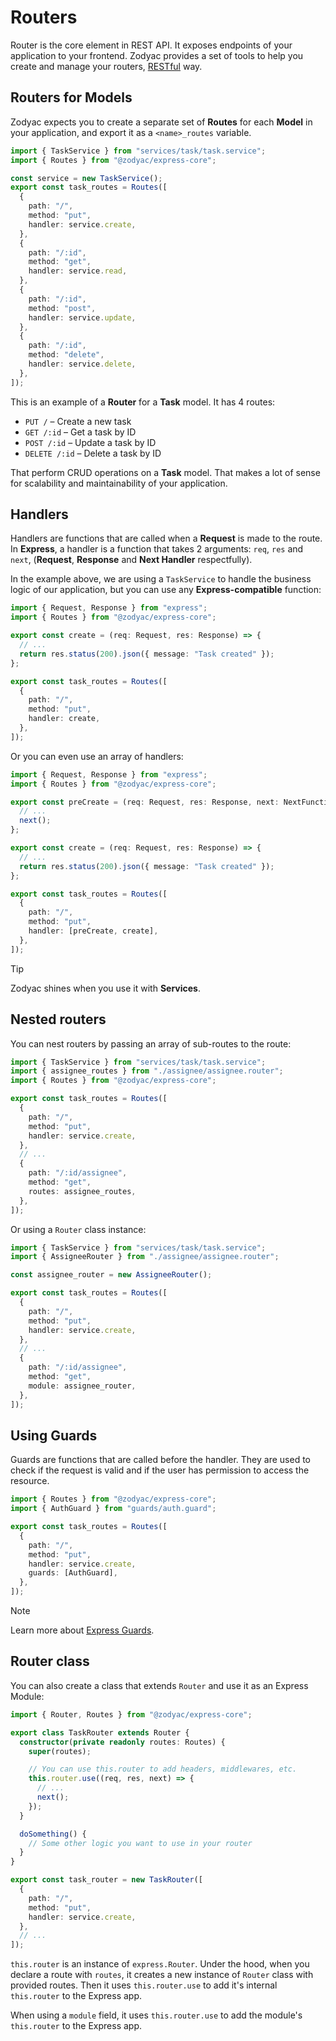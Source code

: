 # Routers

Router is the core element in REST API. It exposes endpoints of your application to your frontend. Zodyac provides a set of tools to help you create and manage your routers, [RESTful](https://aws.amazon.com/what-is/restful-api) way.

## Routers for Models

Zodyac expects you to create a separate set of **Routes** for each **Model** in your application, and export it as a `<name>_routes` variable.

```ts
import { TaskService } from "services/task/task.service";
import { Routes } from "@zodyac/express-core";

const service = new TaskService();
export const task_routes = Routes([
  {
    path: "/",
    method: "put",
    handler: service.create,
  },
  {
    path: "/:id",
    method: "get",
    handler: service.read,
  },
  {
    path: "/:id",
    method: "post",
    handler: service.update,
  },
  {
    path: "/:id",
    method: "delete",
    handler: service.delete,
  },
]);
```

This is an example of a **Router** for a **Task** model. It has 4 routes:

- `PUT /` – Create a new task
- `GET /:id` – Get a task by ID
- `POST /:id` – Update a task by ID
- `DELETE /:id` – Delete a task by ID

That perform CRUD operations on a **Task** model. That makes a lot of sense for scalability and maintainability of your application.

## Handlers

Handlers are functions that are called when a **Request** is made to the route. In **Express**, a handler is a function that takes 2 arguments: `req`, `res` and `next`, (**Request**, **Response** and **Next Handler** respectfully).

In the example above, we are using a `TaskService` to handle the business logic of our application, but you can use any **Express-compatible** function:

```ts
import { Request, Response } from "express";
import { Routes } from "@zodyac/express-core";

export const create = (req: Request, res: Response) => {
  // ...
  return res.status(200).json({ message: "Task created" });
};

export const task_routes = Routes([
  {
    path: "/",
    method: "put",
    handler: create,
  },
]);
```

Or you can even use an array of handlers:

```ts
import { Request, Response } from "express";
import { Routes } from "@zodyac/express-core";

export const preCreate = (req: Request, res: Response, next: NextFunction) => {
  // ...
  next();
};

export const create = (req: Request, res: Response) => {
  // ...
  return res.status(200).json({ message: "Task created" });
};

export const task_routes = Routes([
  {
    path: "/",
    method: "put",
    handler: [preCreate, create],
  },
]);
```

> [!TIP]
> Zodyac shines when you use it with **Services**.
<!-- Learn more about it in [Services](/docs/express-services) section. -->

## Nested routers

You can nest routers by passing an array of sub-routes to the route:

```ts
import { TaskService } from "services/task/task.service";
import { assignee_routes } from "./assignee/assignee.router";
import { Routes } from "@zodyac/express-core";

export const task_routes = Routes([
  {
    path: "/",
    method: "put",
    handler: service.create,
  },
  // ...
  {
    path: "/:id/assignee",
    method: "get",
    routes: assignee_routes,
  },
]);
```

Or using a `Router` class instance:

```ts
import { TaskService } from "services/task/task.service";
import { AssigneeRouter } from "./assignee/assignee.router";

const assignee_router = new AssigneeRouter();

export const task_routes = Routes([
  {
    path: "/",
    method: "put",
    handler: service.create,
  },
  // ...
  {
    path: "/:id/assignee",
    method: "get",
    module: assignee_router,
  },
]);
```

## Using Guards

Guards are functions that are called before the handler. They are used to check if the request is valid and if the user has permission to access the resource.

```ts
import { Routes } from "@zodyac/express-core";
import { AuthGuard } from "guards/auth.guard";

export const task_routes = Routes([
  {
    path: "/",
    method: "put",
    handler: service.create,
    guards: [AuthGuard],
  },
]);
```

> [!NOTE]
> Learn more about [Express Guards](/docs/express-guards).

## Router class

You can also create a class that extends `Router` and use it as an Express Module:

```ts
import { Router, Routes } from "@zodyac/express-core";

export class TaskRouter extends Router {
  constructor(private readonly routes: Routes) {
    super(routes);

    // You can use this.router to add headers, middlewares, etc.
    this.router.use((req, res, next) => {
      // ...
      next();
    });
  }

  doSomething() {
    // Some other logic you want to use in your router
  }
}

export const task_router = new TaskRouter([
  {
    path: "/",
    method: "put",
    handler: service.create,
  },
  // ...
]);
```

`this.router` is an instance of `express.Router`.
Under the hood, when you declare a route with `routes`, it creates a new instance of `Router` class with provided routes. Then it uses `this.router.use` to add it's internal `this.router` to the Express app.

When using a `module` field, it uses `this.router.use` to add the module's `this.router` to the Express app.
